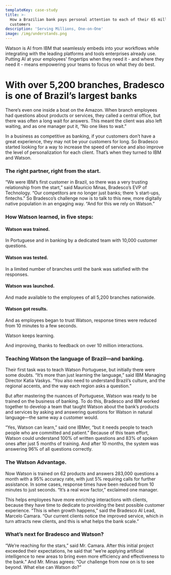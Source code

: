 ```yaml
---
templateKey: case-study
title: >-
  How a Brazilian bank pays personal attention to each of their 65 million
  customers
description: 'Serving Millions, One-on-One'
image: /img/understands.png
---
```

Watson is AI from IBM that seamlessly embeds into your workflows while integrating with the leading platforms and tools enterprises already use. Putting AI at your employees' fingertips when they need it - and where they need it - means empowering your teams to focus on what they do best.

# With over 5,200 branches, Bradesco is one of Brazil’s largest banks

There’s even one inside a boat on the Amazon. When branch employees had questions about products or services, they called a central office, but there was often a long wait for answers. This meant the client was also left waiting, and as one manager put it, “No one likes to wait.”

In a business as competitive as banking, if your customers don’t have a great experience, they may not be your customers for long. So Bradesco started looking for a way to increase the speed of service and also improve the level of personalization for each client. That’s when they turned to IBM and Watson.

### The right partner, right from the start.

“We were IBM’s first customer in Brazil, so there was a very trusting relationship from the start,” said Mauricio Minas, Bradesco’s EVP of Technology. “Our competitors are no longer just banks; there ’s start-ups, fintechs.” So Bradesco’s challenge now is to talk to this new, more digitally native population in an engaging way. “And for this we rely on Watson.”

### How Watson learned, in five steps:

#### Watson was trained.

In Portuguese and in banking by a dedicated team with 10,000 customer questions.

#### Watson was tested.

In a limited number of branches until the bank was satisfied with the responses.

#### Watson was launched.

And made available to the employees of all 5,200 branches nationwide.

#### Watson got results.

And as employees began to trust Watson, response times were reduced from 10 minutes to a few seconds.

Watson keeps learning.

And improving, thanks to feedback on over 10 million interactions.

### Teaching Watson the language of Brazil—and banking.

Their first task was to teach Watson Portuguese, but initially there were some doubts. “It’s more than just learning the language,” said IBM Managing Director Katia Vaskys. “You also need to understand Brazil’s culture, and the regional accents, and the way each region asks a question.”

But after mastering the nuances of Portuguese, Watson was ready to be trained on the business of banking. To do this, Bradesco and IBM worked together to develop a team that taught Watson about the bank’s products and services by asking and answering questions for Watson in natural language—the same way a customer would.

“Yes, Watson can learn,” said one IBMer, “but it needs people to teach people who are committed and patient.” Because of this team effort, Watson could understand 100% of written questions and 83% of spoken ones after just 5 months of training. And after 10 months, the system was answering 96% of all questions correctly.

### The Watson Advantage.

Now Watson is trained on 62 products and answers 283,000 questions a month with a 95% accuracy rate, with just 5% requiring calls for further assistance. In some cases, response times have been reduced from 10 minutes to just seconds. “It’s a real wow factor,” exclaimed one manager.

This helps employees have more enriching interactions with clients, because they have time to dedicate to providing the best possible customer experience. “This is when growth happens,” said the Bradesco AI Lead, Marcelo Camara. “Our current clients notice the improved service, which in turn attracts new clients, and this is what helps the bank scale.”

### What’s next for Bradesco and Watson? 

“We’re reaching for the stars,” said Mr. Camara. After this initial project exceeded their expectations, he said that “we’re applying artificial intelligence to new areas to bring even more efficiency and effectiveness to the bank.” And Mr. Minas agrees: “Our challenge from now on is to see beyond. What else can Watson do?”
